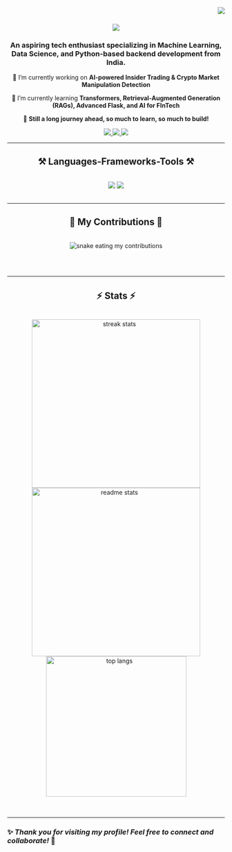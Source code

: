 <!-- Visitor Badge -->
<img align="right" src="https://visitor-badge.laobi.icu/badge?page_id=utpal2102" />

<h1 align="center">
    <img src="https://readme-typing-svg.herokuapp.com/?font=Righteous&size=35&center=true&vCenter=true&width=500&height=70&duration=4000&lines=Hi+There!+👋;+I'm+Priyadarshi+Utpal!;+Aspiring+ML+Engineer+🚀;" />
</h1>
<h3 align="center">An aspiring tech enthusiast specializing in Machine Learning, Data Science, and Python-based backend development from India.</h3>

<div align="center">

 🔭 I’m currently working on **AI-powered Insider Trading & Crypto Market Manipulation Detection**
 
 🌱 I’m currently learning **Transformers, Retrieval-Augmented Generation (RAGs), Advanced Flask, and AI for FInTech**

 🚀  **Still a long journey ahead, so much to learn, so much to build!**

</div>

<div align="center"> 
  <a href="mailto:priyadarshiutpal06@gmail.com">
    <img src="https://img.shields.io/badge/Gmail-333333?style=for-the-badge&logo=gmail&logoColor=red" />
  </a>
  <a href="https://www.linkedin.com/in/priyadarshi-utpal-731821236/" target="_blank">
    <img src="https://img.shields.io/badge/LinkedIn-0077B5?style=for-the-badge&logo=linkedin&logoColor=white" target="_blank" />
  </a>
  <a href="https://github.com/utpal2102" target="_blank">
     <img src="https://img.shields.io/badge/Github-333333?style=for-the-badge&logo=github&logoColor=white" target="_blank" /></a>
</div>
 <hr/>
 
<h2 align="center">⚒️ Languages-Frameworks-Tools ⚒️</h2>
<br/>
<div align="center">
    <img src="https://skillicons.dev/icons?i=python,tensorflow,pytorch,sklearn,fastapi,flask,django,docker,aws,mysql,git" />
    <img src="https://skillicons.dev/icons?i=javascript,html,css,bootstrap,redis,opencv" /><br>
</div>

<br/>
<hr/>

<div align="center">
  <h2>🐍 My Contributions 🐍</h2>
  <br>
  <img alt="snake eating my contributions" src="https://raw.githubusercontent.com/utpal2102/utpal2102/output/github-contribution-grid-snake.svg" />
  
<br/><br/>
</div>
<hr/>

<h2 align="center">⚡ Stats ⚡</h2>
<br>
<div align=center>
  <img width=390 src="https://github-readme-streak-stats.herokuapp.com/?user=utpal2102&theme=react&border_radius=10" alt="streak stats"/>
  <img width=390 src="https://github-readme-stats.vercel.app/api?username=utpal2102&show_icons=true&theme=react&rank_icon=github&border_radius=10" alt="readme stats" />
  <br/>
  <img width=325 align="center" src="https://github-readme-stats.vercel.app/api/top-langs/?username=utpal2102&hide=HTML&langs_count=8&layout=compact&theme=react&border_radius=10&size_weight=0.5&count_weight=0.5&exclude_repo=github-readme-stats" alt="top langs" />
  
</div>
<br/><br/>

<hr/>

### ✨ *Thank you for visiting my profile! Feel free to connect and collaborate!* 🚀
